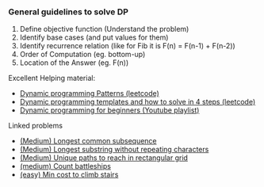 ### General guidelines to solve DP
1) Define objective function (Understand the problem)
2) Identify base cases (and put values for them)
3) Identify recurrence relation (like for Fib it is F(n) = F(n-1) + F(n-2))
4) Order of Computation (eg. bottom-up)
5) Location of the Answer (eg. F(n))

Excellent Helping material:
- [Dynamic programming Patterns (leetcode)](https://leetcode.com/discuss/general-discussion/458695/dynamic-programming-patterns)
- [Dynamic programming templates and how to solve in 4 steps (leetcode)](https://leetcode.com/discuss/general-discussion/651719/how-to-solve-dp-string-template-and-4-steps-to-be-followed)
- [Dynamic programming for beginners (Youtube playlist)](https://www.youtube.com/watch?v=jTjRGe0wRvI&list=PLVrpF4r7WIhTT1hJqZmjP10nxsmrbRvlf)

Linked problems
- [(Medium) Longest common subsequence](../LeetCode%20Problems/Longest%20common%20subsequence.php)
- [(Medium) Longest substring without repeating characters](../LeetCode%20Problems/Longest%20substr%20without%20repeating%20character.php)
- [(Medium) Unique paths to reach in rectangular grid](../LeetCode%20Problems/Unique%20paths%20to%20reach%20in%20rectangular%20grid.php)
- [(medium) Count battleships](../LeetCode%20Problems/Count%20Battle%20ships.php)
- [(easy) Min cost to climb stairs](../LeetCode%20Problems/Min%20cost%20to%20climb%20stairs.php)

